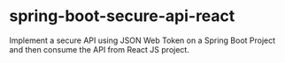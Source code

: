 # spring-boot-secure-api-react
Implement a secure API using JSON Web Token on a Spring Boot Project and then consume the API from React JS project.
